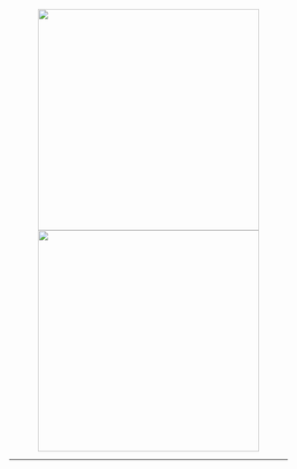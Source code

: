 <div class="flex-container" align="center">
        <img
        src="http://mazassumnida.wtf/api/v2/generate_badge?boj=wlgnstjd0717"
        width="400px"
        />
        <img
        src="http://mazandi.herokuapp.com/api?handle=wlgnstjd0717&theme=dark"
        width="400px"
        />
</div>  

<hr/>